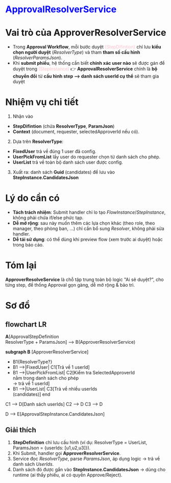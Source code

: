 <h1 style="color: blue">ApprovalResolverService</h1>

# Vai trò của **ApproverResolverService**
- Trong **Approval Workflow**, mỗi bước duyệt <span style="color: pink">(StepDifintion)</span> chỉ lưu **kiểu chọn người duyệt** (*ResolverType*) và tham **tham số cấu hình** (*ResolverParamsJson*).
- Khi **submit phiếu**, hệ thống cần biết **chính xác user nào** sẽ được gán để duyệt trong <span style="color: pink">(StepInstance)</span> 
👉 **ApprovalResolverService** chính là **bộ chuyển đổi** từ **cấu hình step --> danh sách userId cụ thể** sẽ tham gia duyệt

# Nhiệm vụ chi tiết
1. Nhận vào
- **StepDifintion** (chứa **ResolverType**, **ParamJson**)
- **Context** (document, requester, selectedApproverId nếu có).

2. Dựa trên **ResolverType**:
- **FixedUser** trả về đúng 1 user đã config.
- **UserPickFromList** lấy user do requester chọn từ danh sách cho phép.
- **UserList** trả về toàn bộ danh sách user được config.

3. Xuất ra: danh sách **Guid** (candidates) để lưu vào **StepInstance.CandidatesJson**

# Lý do cần có
- **Tách trách nhiệm**: Submit handler chỉ lo tạo *FlowInstance*/*StepInstance*, không phải chứa if/else phức tạp.
- **Dễ mở rộng**: sau này muốn thêm các lựa chọn khác (theo role, theo manager, theo phòng ban, ...) chỉ cần bổ sung *Resolver*, không phải sửa handler.
- **Dễ tái sử dụng**: có thể dùng khi preview flow (xem trước ai duyệt) hoặc trong báo cáo.

# Tóm lại
**ApproverResolveService** là chỗ tập trung toàn bộ logic "Ai sẽ duyệt?", cho từng step, để thống Approval gọn gàng, dễ mở rộng & bảo trì.

# Sơ đồ
## flowchart LR
**A**[ApprovalStepDefinition<br/>ResolverType + ParamsJson] --> B(ApproverResolverService)

**subgraph B** [ApproverResolverService]
- B1{ResolverType?}
- B1 -->|FixedUser| C1[Trả về 1 userId]
- B1 -->|UserPickFromList| C2[Kiểm tra SelectedApproverId<br/>nằm trong danh sách cho phép<br>→ trả về 1 userId]
- B1 -->|UserList| C3[Trả về nhiều userIds<br/>(candidates)]
end

C1 --> D[Danh sách userIds]
C2 --> D
C3 --> D

D --> E[ApprovalStepInstance.CandidatesJson]

## Giải thích
1. **StepDefinition** chỉ lưu cấu hình (ví dụ: ResolverType = UserList, ParamsJson = {userIds: [u1,u2,u3]}).
2. Khi Submit, handler gọi **ApproverResolverService**.
3. Service đọc *ResolverType*, parse *ParamsJson*, áp dụng logic → trả về danh sách *UserIds*.
4. Danh sách đó được gắn vào **StepInstance.CandidatesJson** → dùng cho runtime (ai thấy phiếu, ai có quyền Approve/Reject).